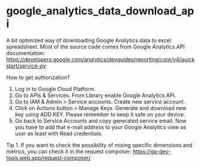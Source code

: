 # google_analytics_data_download_api
A bit optimized way of downloading Google Analytics data to excel spreadsheet.
Most of the source code comes from Google Analytics API documentation: https://developers.google.com/analytics/devguides/reporting/core/v4/quickstart/service-py

How to get authorization?
1. Log in to Google Cloud Platform.
2. Go to APIs & Services. From Library enable Google Analytics API.
3. Go to IAM & Admin > Service accounts. Create new service account.
4. Click on Actions button > Manage Keys. Generate and download new key using ADD KEY. Please remember to keep it safe on your device.
5. Go back to Service Accounts and copy generated service email. Now you have to add that e-mail address to your Google Analytics view as user as least with Read credentials.
 

Tip 1. If you want to check the possibility of mixing specific dimensions and metrics, you can check it in the request composer: https://ga-dev-tools.web.app/request-composer/
